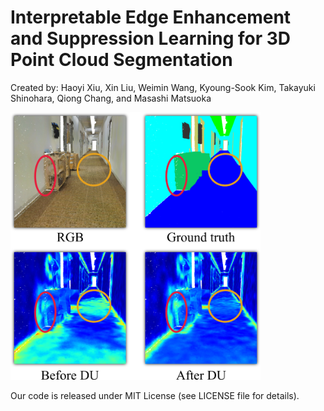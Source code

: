 # Interpretable Edge Enhancement and Suppression Learning for 3D Point Cloud Segmentation
Created by: Haoyi Xiu, Xin Liu, Weimin Wang, Kyoung-Sook Kim, Takayuki Shinohara, Qiong Chang, and Masashi Matsuoka

<!-- ![concept](figures/concept.jpeg) -->

<img src="figures/concept.jpeg" alt="concept" width="400"/>

Our code is released under MIT License (see LICENSE file for details).
